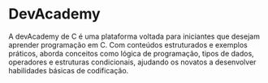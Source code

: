 # DevAcademy
A devAcademy de C é uma plataforma voltada para iniciantes que desejam aprender programação em C. Com conteúdos estruturados e exemplos práticos, aborda conceitos como lógica de programação, tipos de dados, operadores e estruturas condicionais, ajudando os novatos a desenvolver habilidades básicas de codificação.
